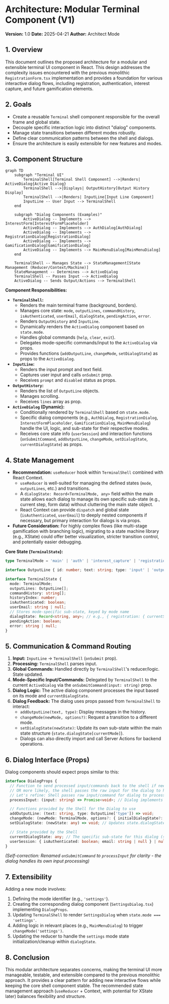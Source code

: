 # Architecture: Modular Terminal Component (V1)

**Version:** 1.0
**Date:** 2025-04-21
**Author:** Architect Mode

## 1. Overview

This document outlines the proposed architecture for a modular and extensible terminal UI component in React. This design addresses the complexity issues encountered with the previous monolithic `RegistrationForm.tsx` implementation and provides a foundation for various interactive dialog flows, including registration, authentication, interest capture, and future gamification elements.

## 2. Goals

*   Create a reusable `Terminal` shell component responsible for the overall frame and global state.
*   Decouple specific interaction logic into distinct "dialog" components.
*   Manage state transitions between different modes robustly.
*   Define clear communication patterns between the shell and dialogs.
*   Ensure the architecture is easily extensible for new features and modes.

## 3. Component Structure

```mermaid
graph TD
    subgraph "Terminal UI"
        TerminalShell[Terminal Shell Component] -->|Renders| ActiveDialog{Active Dialog}
        TerminalShell -->|Displays| OutputHistory[Output History Display]
        TerminalShell -->|Renders| InputLine[Input Line Component]
        InputLine -- User Input --> TerminalShell
    end

    subgraph "Dialog Components (Examples)"
        ActiveDialog -- Implements --> InterestForm[InterestFormPlaceholder]
        ActiveDialog -- Implements --> AuthDialog[AuthDialog]
        ActiveDialog -- Implements --> RegistrationDialog[RegistrationDialog]
        ActiveDialog -- Implements --> GamificationDialog[GamificationDialog]
        ActiveDialog -- Implements --> MainMenuDialog[MainMenuDialog]
    end

    TerminalShell -- Manages State --> StateManagement[State Management (Reducer/Context/Machine)]
    StateManagement -- Determines --> ActiveDialog
    TerminalShell -- Passes Input --> ActiveDialog
    ActiveDialog -- Sends Output/Actions --> TerminalShell
```

**Component Responsibilities:**

*   **`TerminalShell`:**
    *   Renders the main terminal frame (background, borders).
    *   Manages core state: `mode`, `outputLines`, `commandHistory`, `isAuthenticated`, `userEmail`, `dialogState`, `pendingAction`, `error`.
    *   Renders `OutputHistory` and `InputLine`.
    *   Dynamically renders the `ActiveDialog` component based on `state.mode`.
    *   Handles global commands (`help`, `clear`, `exit`).
    *   Delegates mode-specific commands/input to the `ActiveDialog` via props.
    *   Provides functions (`addOutputLine`, `changeMode`, `setDialogState`) as props to the `ActiveDialog`.
*   **`InputLine`:**
    *   Renders the input prompt and text field.
    *   Captures user input and calls `onSubmit` prop.
    *   Receives `prompt` and `disabled` status as props.
*   **`OutputHistory`:**
    *   Renders the list of `OutputLine` objects.
    *   Manages scrolling.
    *   Receives `lines` array as prop.
*   **`ActiveDialog` (Dynamic):**
    *   Conditionally rendered by `TerminalShell` based on `state.mode`.
    *   Specific dialog components (e.g., `AuthDialog`, `RegistrationDialog`, `InterestFormPlaceholder`, `GamificationDialog`, `MainMenuDialog`) handle the UI, logic, and sub-state for their respective modes.
    *   Receives core state info (`userSession`) and interaction functions (`onSubmitCommand`, `addOutputLine`, `changeMode`, `setDialogState`, `currentDialogState`) as props.

## 4. State Management

*   **Recommendation:** `useReducer` hook within `TerminalShell` combined with React Context.
    *   `useReducer` is well-suited for managing the defined states (`mode`, `outputLines`, etc.) and transitions.
    *   A `dialogState: Record<TerminalMode, any>` field within the main state allows each dialog to manage its own specific sub-state (e.g., current step, form data) without cluttering the main state object.
    *   React Context can provide `dispatch` and global state (`isAuthenticated`, `userEmail`) to deeply nested components if necessary, but primary interaction for dialogs is via props.
*   **Future Consideration:** For highly complex flows (like multi-stage gamification with branching logic), migrating to a state machine library (e.g., XState) could offer better visualization, stricter transition control, and potentially easier debugging.

**Core State (`TerminalState`):**

```typescript
type TerminalMode = 'main' | 'auth' | 'interest_capture' | 'registration' | 'gamification' | /* ... other modes */ ;

interface OutputLine { id: number; text: string; type: 'input' | 'output' | 'error' | 'success' | 'warning' | 'info' | 'question' | 'prompt'; }

interface TerminalState {
  mode: TerminalMode;
  outputLines: OutputLine[];
  commandHistory: string[];
  historyIndex: number;
  isAuthenticated: boolean;
  userEmail: string | null;
  // Stores mode-specific sub-state, keyed by mode name
  dialogState: Record<string, any>; // e.g., { registration: { currentStep: 3, formData: {...} }, auth: { stage: 'awaitingPassword' } }
  pendingAction: boolean;
  error: string | null;
}
```

## 5. Communication & Command Routing

1.  **Input:** `InputLine` -> `TerminalShell` (`onSubmit` prop).
2.  **Processing:** `TerminalShell` parses input.
3.  **Global Commands:** Handled directly by `TerminalShell`'s reducer/logic. State updated.
4.  **Mode-Specific Input/Commands:** Delegated by `TerminalShell` to the current `ActiveDialog` via the `onSubmitCommand(input: string)` prop.
5.  **Dialog Logic:** The active dialog component processes the input based on its mode and `currentDialogState`.
6.  **Dialog Feedback:** The dialog uses props passed from `TerminalShell` to interact:
    *   `addOutputLine(text, type)`: Display messages in the history.
    *   `changeMode(newMode, options?)`: Request a transition to a different mode.
    *   `setDialogState(newState)`: Update its own sub-state within the main state structure (`state.dialogState[currentMode]`).
    *   Dialogs can also directly import and call Server Actions for backend operations.

## 6. Dialog Interface (Props)

Dialog components should expect props similar to this:

```typescript
interface DialogProps {
  // Function to send processed input/commands back to the shell if needed (less common)
  // OR more likely, the shell passes the raw input for the dialog to handle.
  // Let's refine: Shell passes raw input/command for dialog to process.
  processInput: (input: string) => Promise<void>; // Dialog implements its command/input logic here

  // Functions provided by the Shell for the Dialog to use
  addOutputLine: (text: string, type: OutputLine['type']) => void;
  changeMode: (newMode: TerminalMode, options?: { initialDialogState?: any }) => void;
  setDialogState: (newState: any) => void; // Updates state.dialogState[currentMode]

  // State provided by the Shell
  currentDialogState: any; // The specific sub-state for this dialog (state.dialogState[currentMode])
  userSession: { isAuthenticated: boolean; email: string | null } | null; // Auth info
}
```
*(Self-correction: Renamed `onSubmitCommand` to `processInput` for clarity - the dialog handles its own input processing)*

## 7. Extensibility

Adding a new mode involves:
1.  Defining the mode identifier (e.g., `'settings'`).
2.  Creating the corresponding dialog component (`SettingsDialog.tsx`) implementing `DialogProps`.
3.  Updating `TerminalShell` to render `SettingsDialog` when `state.mode === 'settings'`.
4.  Adding logic in relevant places (e.g., `MainMenuDialog`) to trigger `changeMode('settings')`.
5.  Updating the reducer to handle the `settings` mode state initialization/cleanup within `dialogState`.

## 8. Conclusion

This modular architecture separates concerns, making the terminal UI more manageable, testable, and extensible compared to the previous monolithic approach. It provides a clear pattern for adding new interactive flows while keeping the core shell component stable. The recommended state management approach (`useReducer` + Context, with potential for XState later) balances flexibility and structure.